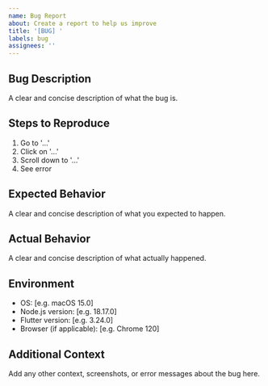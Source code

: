 ```yaml
---
name: Bug Report
about: Create a report to help us improve
title: '[BUG] '
labels: bug
assignees: ''
---
```


## Bug Description

A clear and concise description of what the bug is.

## Steps to Reproduce

1. Go to '...'
2. Click on '...'
3. Scroll down to '...'
4. See error

## Expected Behavior

A clear and concise description of what you expected to happen.

## Actual Behavior

A clear and concise description of what actually happened.

## Environment

- OS: [e.g. macOS 15.0]
- Node.js version: [e.g. 18.17.0]
- Flutter version: [e.g. 3.24.0]
- Browser (if applicable): [e.g. Chrome 120]

## Additional Context

Add any other context, screenshots, or error messages about the bug here.
